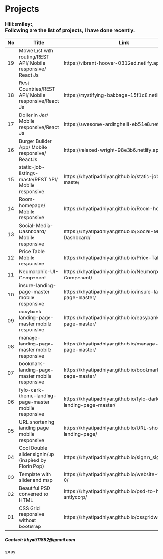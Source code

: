 # Projects
<h3>Hiii:smiley:,<br>Following are the list of projects, I have done recently.</h3>
<table>
  <thead>
    <th> No </th>
    <th> Title </th>
    <th> Link </th>
  </thead>
  <tbody>
     <tr>
    <td>19</td>
    <td>Movie List with routing/REST API/ Mobile responsive/ React Js</td>
    <td>https://vibrant-hoover-0312ed.netlify.app/</td>
    </tr>
     <tr>
    <td>18</td>
    <td>Rest Countries/REST API/ Mobile responsive/React Js</td>
    <td>https://mystifying-babbage-15f1c8.netlify.app/</td>
    </tr>
     <tr>
    <td>17</td>
    <td>Doller in Jar/ Mobile responsive/React Js</td>
    <td>https://awesome-ardinghelli-eb51e8.netlify.app/</td>
    </tr>
     <tr>
    <td>16</td>
    <td>Burger Builder App/ Mobile responsive/ ReactJs</td>
    <td>https://relaxed-wright-98e3b6.netlify.app/</td>
    </tr>
     <tr>
    <td>15</td>
    <td>static-job-listings-maste/REST API/ Mobile responsive</td>
    <td>https://khyatipadhiyar.github.io/static-job-listings-maste/</td>
    </tr>
     <tr>
    <td>14</td>
    <td>Room-homepage/ Mobile responsive</td>
    <td>https://khyatipadhiyar.github.io/Room-homepage/</td>
    </tr>
    <tr>
     <tr>
    <td>13</td>
    <td>Social-Media-Dashboard/ Mobile responsive</td>
    <td> https://khyatipadhiyar.github.io/Social-Media-Dashboard/</td>
    </tr>
    <tr>
    <td>12</td>
    <td>Price Table Mobile responsive</td>
    <td>https://khyatipadhiyar.github.io/Price-Table/</td>
    </tr>
      <tr>
    <tr>
    <td>11</td>
    <td>Neumorphic-UI-Component</td>
    <td>https://khyatipadhiyar.github.io/Neumorphic-UI-Component/</td>
    </tr>
      <tr>
      <tr>
    <td>10</td>
    <td>insure-landing-page-master mobile responsive</td>
    <td>https://khyatipadhiyar.github.io/insure-landing-page-master/</td>
    </tr>
    <tr>
  <tr>
    <td>09</td>
    <td>easybank-landing-page-master mobile responsive</td>
    <td>https://khyatipadhiyar.github.io/easybank-landing-page-master/</td>
    </tr>
    <tr>
    <td>08</td>
    <td>manage-landing-page-master mobile responsive</td>
    <td>https://khyatipadhiyar.github.io/manage-landing-page-master/</td>
    </tr>
     <tr>
    <td>07</td>
    <td>bookmark-landing-page-master mobile responsive</td>
    <td>https://khyatipadhiyar.github.io/bookmark-landing-page-master/</td>
    </tr>
    <tr>
    <td>06</td>
    <td>fylo-dark-theme-landing-page-master mobile responsive</td>
    <td>https://khyatipadhiyar.github.io/fylo-dark-theme-landing-page-master/</td>
    </tr>
     <tr>
    <td>05</td>
    <td>URL shortening landing page mobile responsive</td>
    <td>https://khyatipadhiyar.github.io/URL-shortening-landing-page/</td>
    </tr>
    <tr>
    <td>04</td>
    <td>Cool Double slider signin/up (inspired by Florin Pop) </td>
    <td>https://khyatipadhiyar.github.io/signin_signup_slider/</td>
    </tr>
     <tr>
    <td>03</td>
    <td>Template with slider and map </td>
    <td>https://khyatipadhiyar.github.io/website-template-0/</td>
    </tr>
    <tr>
    <td>02</td>
    <td>Beautiful PSD converted to HTML </td>
    <td>https://khyatipadhiyar.github.io/psd-to-html-antlycorp/</td>
    </tr>
     <tr>
    <td>01</td>
    <td>CSS Grid responsive without bootstrap </td>
    <td>https://khyatipadhiyar.github.io/cssgridwebsite/</td>
    </tr>
  </tbody>
</table>

<h5>Contact: khyati11892@gmail.com</h5>
:pray:
